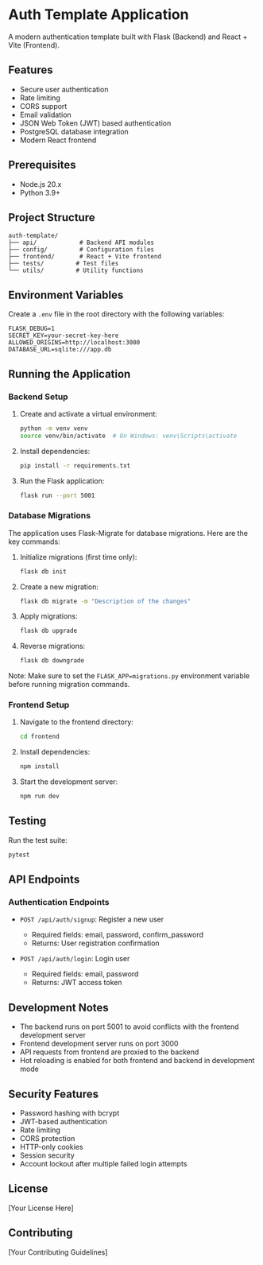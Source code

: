 # Auth Template Application

A modern authentication template built with Flask (Backend) and React + Vite (Frontend).

## Features

- Secure user authentication
- Rate limiting
- CORS support
- Email validation
- JSON Web Token (JWT) based authentication
- PostgreSQL database integration
- Modern React frontend

## Prerequisites

- Node.js 20.x
- Python 3.9+

## Project Structure

```
auth-template/
├── api/            # Backend API modules
├── config/         # Configuration files
├── frontend/       # React + Vite frontend
├── tests/         # Test files
└── utils/         # Utility functions
```

## Environment Variables

Create a `.env` file in the root directory with the following variables:

```env
FLASK_DEBUG=1
SECRET_KEY=your-secret-key-here
ALLOWED_ORIGINS=http://localhost:3000
DATABASE_URL=sqlite:///app.db
```

## Running the Application

### Backend Setup

1. Create and activate a virtual environment:
   ```bash
   python -m venv venv
   source venv/bin/activate  # On Windows: venv\Scripts\activate
   ```

2. Install dependencies:
   ```bash
   pip install -r requirements.txt
   ```

3. Run the Flask application:
   ```bash
   flask run --port 5001
   ```

### Database Migrations

The application uses Flask-Migrate for database migrations. Here are the key commands:

1. Initialize migrations (first time only):
   ```bash
   flask db init
   ```

2. Create a new migration:
   ```bash
   flask db migrate -m "Description of the changes"
   ```

3. Apply migrations:
   ```bash
   flask db upgrade
   ```

4. Reverse migrations:
   ```bash
   flask db downgrade
   ```

Note: Make sure to set the `FLASK_APP=migrations.py` environment variable before running migration commands.

### Frontend Setup

1. Navigate to the frontend directory:
   ```bash
   cd frontend
   ```

2. Install dependencies:
   ```bash
   npm install
   ```

3. Start the development server:
   ```bash
   npm run dev
   ```

## Testing

Run the test suite:
```bash
pytest
```

## API Endpoints

### Authentication Endpoints

- `POST /api/auth/signup`: Register a new user
  - Required fields: email, password, confirm_password
  - Returns: User registration confirmation

- `POST /api/auth/login`: Login user
  - Required fields: email, password
  - Returns: JWT access token

## Development Notes

- The backend runs on port 5001 to avoid conflicts with the frontend development server
- Frontend development server runs on port 3000
- API requests from frontend are proxied to the backend
- Hot reloading is enabled for both frontend and backend in development mode

## Security Features

- Password hashing with bcrypt
- JWT-based authentication
- Rate limiting
- CORS protection
- HTTP-only cookies
- Session security
- Account lockout after multiple failed login attempts

## License

[Your License Here]

## Contributing

[Your Contributing Guidelines]